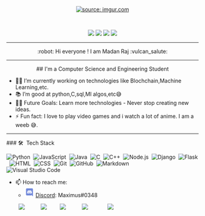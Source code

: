 <p align="center">
  <a href="https://imgur.com/Jkqtb5s"><img src="https://i.imgur.com/Jkqtb5s.png" title="source: imgur.com" /></a>
</p>
<br>
<p align="center">
<img src="https://img.shields.io/badge/Age-20-blue" />
  <img src="https://img.shields.io/badge/Focus-Learning-brightgreen" />
  <img src="https://img.shields.io/badge/Lives-India-success" />
  <img src="https://img.shields.io/badge/Languages-English%20%26%20Hindi-brightgreen" />
</p>
<hr>
<div align="center">
 :robot: Hi everyone ! I am Madan Raj :vulcan_salute:
</div>

****

<p align="center">
## I'm a Computer Science and Engineering Student  

- 👨‍💻 I’m currently working on technologies like Blochchain,Machine Learning,etc.
- 📚 I’m good at python,C,sql,Ml algos,etc😅
- 💪🏼 Future Goals: Learn more technologies - Never stop creating new ideas.
- ⚡ Fun fact: I love to play video games and i watch a lot of anime. I am a weeb 😅.
---
</p>
### 🛠 &nbsp;Tech Stack

![Python](https://img.shields.io/badge/-Python-05122A?style=flat&logo=python)&nbsp;
![JavaScript](https://img.shields.io/badge/-JavaScript-05122A?style=flat&logo=javascript)&nbsp;
![Java](https://img.shields.io/badge/-Java-05122A?style=flat&logo=Java&logoColor=FFA518)&nbsp;
![C](https://img.shields.io/badge/-C-05122A?style=flat&logo=C&logoColor=A8B9CC)&nbsp;
![C++](https://img.shields.io/badge/-C++-05122A?style=flat&logo=C%2B%2B&logoColor=00599C)&nbsp;
![Node.js](https://img.shields.io/badge/-Node.js-05122A?style=flat&logo=node.js)&nbsp;
![Django](https://img.shields.io/badge/-Django-05122A?style=flat&logo=django&logoColor=092E20)&nbsp;
![Flask](https://img.shields.io/badge/-Flask-05122A?style=flat&logo=flask)&nbsp;
![HTML](https://img.shields.io/badge/-HTML-05122A?style=flat&logo=HTML5)&nbsp;
![CSS](https://img.shields.io/badge/-CSS-05122A?style=flat&logo=CSS3&logoColor=1572B6)&nbsp;
![Git](https://img.shields.io/badge/-Git-05122A?style=flat&logo=git)&nbsp;
![GitHub](https://img.shields.io/badge/-GitHub-05122A?style=flat&logo=github)&nbsp;
![Markdown](https://img.shields.io/badge/-Markdown-05122A?style=flat&logo=markdown)\
![Visual Studio Code](https://img.shields.io/badge/-Visual%20Studio%20Code-05122A?style=flat&logo=visual-studio-code&logoColor=007ACC)&nbsp;




- 📫 How to reach me: 
   - <a><img height="25" src="https://raw.githubusercontent.com/github/explore/80688e429a7d4ef2fca1e82350fe8e3517d3494d/topics/discord/discord.png"> [Discord](https://discord.com/): Maximus#0348 </a>
   <pre>
   <a href="https://twitter.com/Maximus_eth" target="_blank"><img src="https://img.icons8.com/bubbles/50/000000/twitter.png"></a>     <a href="https://www.linkedin.com/in/madan-raj-a5801516b/" target="_blank"><img src="https://img.icons8.com/clouds/33/000000/linkedin.png"></a>    <a href="https://github.com/Mr-Maximus" target="_blank"><img src="https://img.icons8.com/bubbles/50/000000/github.png"></a>     <a href=" https://dev.to/mrmaximus" target="_blank"><img src="https://img.icons8.com/color/48/000000/devpost.png"></a>      <a href="https://mail.google.com/mail/u/0/#inbox?compose=GTvVlcSDbFbLNbQBlwFmFxlTLxptlSZSWStDLrjrHkpWKQKNdrQWrLdpMQRrHHTVJQSrQmQQrkpMP" target="_blank"><img src="https://img.icons8.com/clouds/100/000000/gmail.png"/></a></pre>
      
      
  

</div>
